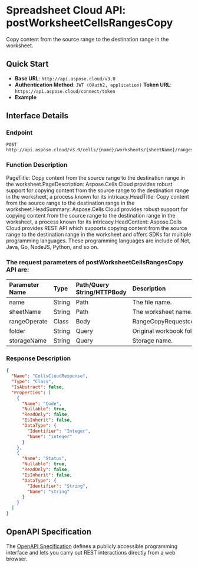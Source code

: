 # **Spreadsheet Cloud API: postWorksheetCellsRangesCopy**

Copy content from the source range to the destination range in the worksheet. 


## **Quick Start**

- **Base URL**: `http://api.aspose.cloud/v3.0`
- **Authentication Method**: `JWT (OAuth2, application)`  **Token URL**: `https://api.aspose.cloud/connect/token`
- **Example** 

## **Interface Details**

### **Endpoint** 

```
POST http://api.aspose.cloud/v3.0/cells/{name}/worksheets/{sheetName}/ranges/copy
```
### **Function Description**
PageTitle: Copy content from the source range to the destination range in the worksheet.PageDescription: Aspose.Cells Cloud provides robust support for copying content from the source range to the destination range in the worksheet, a process known for its intricacy.HeadTitle: Copy content from the source range to the destination range in the worksheet.HeadSummary: Aspose.Cells Cloud provides robust support for copying content from the source range to the destination range in the worksheet, a process known for its intricacy.HeadContent: Aspose.Cells Cloud provides REST API which supports copying content from the source range to the destination range in the worksheet and offers SDKs for multiple programming languages. These programming languages are include of Net, Java, Go, NodeJS, Python, and so on.

### The request parameters of **postWorksheetCellsRangesCopy** API are: 

| Parameter Name | Type | Path/Query String/HTTPBody | Description | 
| :- | :- | :- |:- | 
|name|String|Path|The file name.|
|sheetName|String|Path|The worksheet name.|
|rangeOperate|Class|Body|RangeCopyRequestcopydata,copystyle,copyto,copyvalue|
|folder|String|Query|Original workbook folder.|
|storageName|String|Query|Storage name.|

### **Response Description**
```json
{
  "Name": "CellsCloudResponse",
  "Type": "Class",
  "IsAbstract": false,
  "Properties": [
    {
      "Name": "Code",
      "Nullable": true,
      "ReadOnly": false,
      "IsInherit": false,
      "DataType": {
        "Identifier": "Integer",
        "Name": "integer"
      }
    },
    {
      "Name": "Status",
      "Nullable": true,
      "ReadOnly": false,
      "IsInherit": false,
      "DataType": {
        "Identifier": "String",
        "Name": "string"
      }
    }
  ]
}
```


## OpenAPI Specification

The [OpenAPI Specification](https://reference.aspose.cloud/cells/#/RangesController/PostWorksheetCellsRangesCopy) defines a publicly accessible programming interface and lets you carry out REST interactions directly from a web browser.


